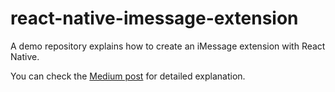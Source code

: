 # react-native-imessage-extension

A demo repository explains how to create an iMessage extension with React Native.

You can check the [Medium post](https://blog.lisk.io/we-built-an-imessage-extension-for-our-react-native-based-mobile-app-now-you-can-too-495beb8e6047
) for detailed explanation.
